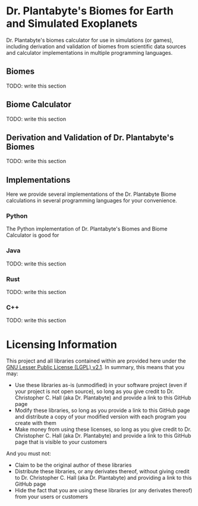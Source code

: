 # Dr. Plantabyte's Biomes for Earth and Simulated Exoplanets
Dr. Plantabyte's biomes calculator for use in simulations (or games), including derivation and validation of biomes from scientific data sources and calculator implementations in multiple programming languages.

## Biomes
TODO: write this section

## Biome Calculator
TODO: write this section

## Derivation and Validation of Dr. Plantabyte's Biomes
TODO: write this section

## Implementations
Here we provide several implementations of the Dr. Plantabyte Biome calculations in several programming languages for your convenience.

### Python
The Python implementation of Dr. Plantabyte's Biomes and Biome Calculator is good for 

### Java
TODO: write this section

### Rust
TODO: write this section

### C++
TODO: write this section

# Licensing Information
This project and all libraries contained within are provided here under the [GNU Lesser Public License (LGPL) v2.1](https://opensource.org/licenses/LGPL-2.1). In summary, this means that you may:

* Use these libraries as-is (unmodified) in your software project (even if your project is not open source), so long as you give credit to Dr. Christopher C. Hall (aka Dr. Plantabyte) and provide a link to this GitHub page
* Modify these libraries, so long as you provide a link to this GitHub page and distribute a copy of your modified version with each program you create with them
* Make money from using these licenses, so long as you give credit to Dr. Christopher C. Hall (aka Dr. Plantabyte) and provide a link to this GitHub page that is visible to your customers

And you must not:
* Claim to be the original author of these libraries
* Distribute these libraries, or any derivates thereof, without giving credit to Dr. Christopher C. Hall (aka Dr. Plantabyte) and providing a link to this GitHub page
* Hide the fact that you are using these libraries (or any derivates thereof) from your users or customers

